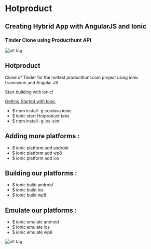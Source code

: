 # Hotproduct
## Creating Hybrid App with AngularJS and Ionic 
### Tinder Clone using Producthunt API

![alt tag](https://github.com/mlaidouni/Hotproduct/blob/master/gif.gif)

## Hotproduct
Clone of Tinder for the hottest producthunt.com project using ionic framework and Angular JS

Start building with Ionic!

[Getting Started with Ionic](http://ionicframework.com/getting-started/)
* $ npm install -g cordova ionic
* $ ionic start Hotproduct tabs
* $ npm install -g ios-sim

## Adding more platforms :

* $ ionic platform add android
* $ ionic platform add wp8
* $ ionic platform add ios


## Building our platforms :

* $ ionic build android
* $ ionic build ios
* $ ionic build wp8


## Emulate our platforms :

* $ ionic emulate android	 	 
* $ ionic emulate ios
* $ ionic emulate wp8



![alt tag](https://github.com/mlaidouni/Hotproduct/blob/master/5.5-inch%20(iPhone%206+)%20-%20Screenshot%201.jpg)

